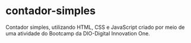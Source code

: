 # contador-simples
Contador simples, utilizando HTML, CSS e JavaScript
criado por meio de uma atividade do Bootcamp da DIO-Digital Innovation One.
